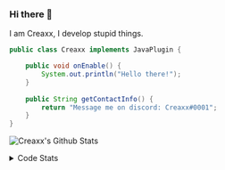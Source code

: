 ### Hi there 👋

I am Creaxx, I develop stupid things. 

```java
public class Creaxx implements JavaPlugin {

    public void onEnable() {
        System.out.println("Hello there!");
    }
    
    public String getContactInfo() {
        return "Message me on discord: Creaxx#0001";
    }
}
```

![Creaxx's Github Stats](https://github-readme-stats.vercel.app/api?username=CreaxxOG&show_icons=true&theme=dark&count_private=true)

<details>
  <summary>Code Stats</summary>

<!--START_SECTION:waka-->
![Code Time](http://img.shields.io/badge/Code%20Time-651%20hrs%2043%20mins-blue)

![Lines of code](https://img.shields.io/badge/From%20Hello%20World%20I%27ve%20Written-26%20Thousand%20lines%20of%20code-blue)

**🐱 My GitHub Data** 

> 🏆 94 Contributions in the Year 2022
 > 
> 📦 388.6 kB Used in GitHub's Storage 
 > 
> 🚫 Not Opted to Hire
 > 
> 📜 1 Public Repository 
 > 
> 🔑 5 Private Repositories  
 > 
**I'm a Night 🦉** 

```text
🌞 Morning    15 commits     ██░░░░░░░░░░░░░░░░░░░░░░░   8.47% 
🌆 Daytime    60 commits     ████████░░░░░░░░░░░░░░░░░   33.9% 
🌃 Evening    97 commits     █████████████░░░░░░░░░░░░   54.8% 
🌙 Night      5 commits      ░░░░░░░░░░░░░░░░░░░░░░░░░   2.82%

```
📅 **I'm Most Productive on Thursday** 

```text
Monday       20 commits     ██░░░░░░░░░░░░░░░░░░░░░░░   11.3% 
Tuesday      22 commits     ███░░░░░░░░░░░░░░░░░░░░░░   12.43% 
Wednesday    25 commits     ███░░░░░░░░░░░░░░░░░░░░░░   14.12% 
Thursday     34 commits     ████░░░░░░░░░░░░░░░░░░░░░   19.21% 
Friday       30 commits     ████░░░░░░░░░░░░░░░░░░░░░   16.95% 
Saturday     27 commits     ███░░░░░░░░░░░░░░░░░░░░░░   15.25% 
Sunday       19 commits     ██░░░░░░░░░░░░░░░░░░░░░░░   10.73%

```


📊 **This Week I Spent My Time On** 

```text
💬 Programming Languages: 
Java                     9 hrs 56 mins       ████████████████████████░   97.86% 
XML                      6 mins              ░░░░░░░░░░░░░░░░░░░░░░░░░   1.04% 
YAML                     5 mins              ░░░░░░░░░░░░░░░░░░░░░░░░░   0.94% 
TypeScript               0 secs              ░░░░░░░░░░░░░░░░░░░░░░░░░   0.16% 
Kotlin                   0 secs              ░░░░░░░░░░░░░░░░░░░░░░░░░   0.0%

🔥 Editors: 
IntelliJ                 10 hrs 9 mins       █████████████████████████   100.0%

```

**I Mostly Code in Java** 

```text
Java                     5 repos             █████████████████░░░░░░░░   71.43% 
EJS                      1 repo              ███░░░░░░░░░░░░░░░░░░░░░░   14.29% 
Kotlin                   1 repo              ███░░░░░░░░░░░░░░░░░░░░░░   14.29%

```



 Last Updated on 26/05/2022 18:31:38 UTC
<!--END_SECTION:waka-->
</details>
